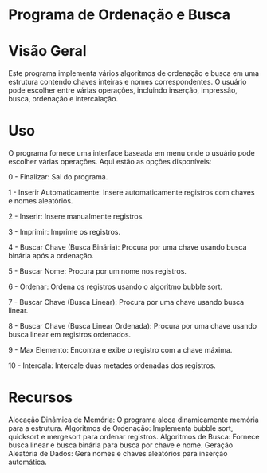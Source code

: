 
# Programa de Ordenação e Busca

# Visão Geral
Este programa implementa vários algoritmos de ordenação e busca em uma estrutura contendo chaves inteiras e nomes correspondentes. 
O usuário pode escolher entre várias operações, incluindo inserção, impressão, busca, ordenação e intercalação.

# Uso

O programa fornece uma interface baseada em menu onde o usuário pode escolher várias operações. Aqui estão as opções disponíveis:

0 - Finalizar: Sai do programa.

1 - Inserir Automaticamente: Insere automaticamente registros com chaves e nomes aleatórios.

2 - Inserir: Insere manualmente registros.

3 - Imprimir: Imprime os registros.

4 - Buscar Chave (Busca Binária): Procura por uma chave usando busca binária após a ordenação.

5 - Buscar Nome: Procura por um nome nos registros.

6 - Ordenar: Ordena os registros usando o algoritmo bubble sort.

7 - Buscar Chave (Busca Linear): Procura por uma chave usando busca linear.

8 - Buscar Chave (Busca Linear Ordenada): Procura por uma chave usando busca linear em registros ordenados.

9 - Max Elemento: Encontra e exibe o registro com a chave máxima.

10 - Intercala: Intercale duas metades ordenadas dos registros.

# Recursos

Alocação Dinâmica de Memória: O programa aloca dinamicamente memória para a estrutura.
Algoritmos de Ordenação: Implementa bubble sort, quicksort e mergesort para ordenar registros.
Algoritmos de Busca: Fornece busca linear e busca binária para busca por chave e nome.
Geração Aleatória de Dados: Gera nomes e chaves aleatórios para inserção automática.
